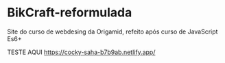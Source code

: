 # BikCraft-reformulada
Site do curso de webdesing da Origamid, refeito após curso de JavaScript Es6+

TESTE AQUI
https://cocky-saha-b7b9ab.netlify.app/

